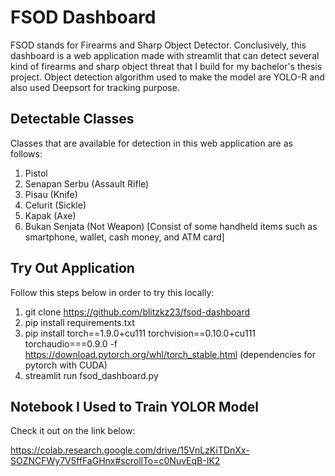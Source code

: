 # FSOD Dashboard
FSOD stands for Firearms and Sharp Object Detector.  Conclusively, this dashboard is a web application made with streamlit that can detect several kind of firearms and sharp object threat that I build for my bachelor's thesis project.  Object detection algorithm used to make the  model are YOLO-R and also used Deepsort for tracking purpose.

## Detectable Classes
Classes that are available for detection in this web application are as follows:
1. Pistol
2. Senapan Serbu (Assault Rifle)
3. Pisau (Knife)
4. Celurit (Sickle)
5. Kapak (Axe)
6. Bukan Senjata (Not Weapon) [Consist of some handheld items such as smartphone, wallet, cash money, and ATM card]

## Try Out Application
Follow this steps below in order to try this locally:
1. git clone https://github.com/blitzkz23/fsod-dashboard
2. pip install requirements.txt
3. pip install torch==1.9.0+cu111 torchvision==0.10.0+cu111 torchaudio===0.9.0 -f https://download.pytorch.org/whl/torch_stable.html (dependencies for pytorch with CUDA)
4. streamlit run fsod_dashboard.py

## Notebook I Used to Train YOLOR Model
Check it out on the link below:

https://colab.research.google.com/drive/15VnLzKiTDnXx-SOZNCFWy7V5ffFaGHnx#scrollTo=c0NuvEqB-IK2
